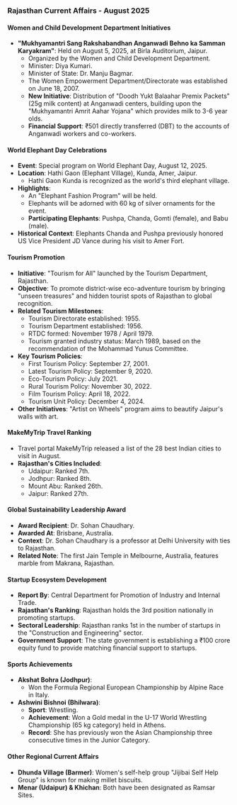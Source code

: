 ### Rajasthan Current Affairs - August 2025

#### Women and Child Development Department Initiatives
*   **"Mukhyamantri Sang Rakshabandhan Anganwadi Behno ka Samman Karyakram"**: Held on August 5, 2025, at Birla Auditorium, Jaipur.
    *   Organized by the Women and Child Development Department.
    *   Minister: Diya Kumari.
    *   Minister of State: Dr. Manju Bagmar.
    *   The Women Empowerment Department/Directorate was established on June 18, 2007.
    *   **New Initiative**: Distribution of "Doodh Yukt Balaahar Premix Packets" (25g milk content) at Anganwadi centers, building upon the "Mukhyamantri Amrit Aahar Yojana" which provides milk to 3-6 year olds.
    *   **Financial Support**: ₹501 directly transferred (DBT) to the accounts of Anganwadi workers and co-workers.

#### World Elephant Day Celebrations
*   **Event**: Special program on World Elephant Day, August 12, 2025.
*   **Location**: Hathi Gaon (Elephant Village), Kunda, Amer, Jaipur.
    *   Hathi Gaon Kunda is recognized as the world's third elephant village.
*   **Highlights**:
    *   An "Elephant Fashion Program" will be held.
    *   Elephants will be adorned with 60 kg of silver ornaments for the event.
    *   **Participating Elephants**: Pushpa, Chanda, Gomti (female), and Babu (male).
*   **Historical Context**: Elephants Chanda and Pushpa previously honored US Vice President JD Vance during his visit to Amer Fort.

#### Tourism Promotion
*   **Initiative**: "Tourism for All" launched by the Tourism Department, Rajasthan.
*   **Objective**: To promote district-wise eco-adventure tourism by bringing "unseen treasures" and hidden tourist spots of Rajasthan to global recognition.
*   **Related Tourism Milestones**:
    *   Tourism Directorate established: 1955.
    *   Tourism Department established: 1956.
    *   RTDC formed: November 1978 / April 1979.
    *   Tourism granted industry status: March 1989, based on the recommendation of the Mohammad Yunus Committee.
*   **Key Tourism Policies**:
    *   First Tourism Policy: September 27, 2001.
    *   Latest Tourism Policy: September 9, 2020.
    *   Eco-Tourism Policy: July 2021.
    *   Rural Tourism Policy: November 30, 2022.
    *   Film Tourism Policy: April 18, 2022.
    *   Tourism Unit Policy: December 4, 2024.
*   **Other Initiatives**: "Artist on Wheels" program aims to beautify Jaipur's walls with art.

#### MakeMyTrip Travel Ranking
*   Travel portal MakeMyTrip released a list of the 28 best Indian cities to visit in August.
*   **Rajasthan's Cities Included**:
    *   Udaipur: Ranked 7th.
    *   Jodhpur: Ranked 8th.
    *   Mount Abu: Ranked 26th.
    *   Jaipur: Ranked 27th.

#### Global Sustainability Leadership Award
*   **Award Recipient**: Dr. Sohan Chaudhary.
*   **Awarded At**: Brisbane, Australia.
*   **Context**: Dr. Sohan Chaudhary is a professor at Delhi University with ties to Rajasthan.
*   **Related Note**: The first Jain Temple in Melbourne, Australia, features marble from Makrana, Rajasthan.

#### Startup Ecosystem Development
*   **Report By**: Central Department for Promotion of Industry and Internal Trade.
*   **Rajasthan's Ranking**: Rajasthan holds the 3rd position nationally in promoting startups.
*   **Sectoral Leadership**: Rajasthan ranks 1st in the number of startups in the "Construction and Engineering" sector.
*   **Government Support**: The state government is establishing a ₹100 crore equity fund to provide matching financial support to startups.

#### Sports Achievements
*   **Akshat Bohra (Jodhpur)**:
    *   Won the Formula Regional European Championship by Alpine Race in Italy.
*   **Ashwini Bishnoi (Bhilwara)**:
    *   **Sport**: Wrestling.
    *   **Achievement**: Won a Gold medal in the U-17 World Wrestling Championship (65 kg category) held in Athens.
    *   **Record**: She has previously won the Asian Championship three consecutive times in the Junior Category.

#### Other Regional Current Affairs
*   **Dhunda Village (Barmer)**: Women's self-help group "Jijibai Self Help Group" is known for making millet biscuits.
*   **Menar (Udaipur) & Khichan**: Both have been designated as Ramsar Sites.